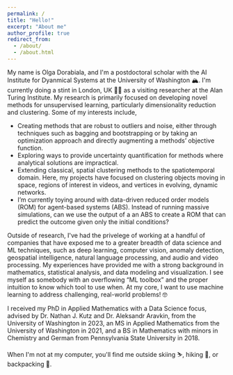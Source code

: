 ```yaml
---
permalink: /
title: "Hello!"
excerpt: "About me"
author_profile: true
redirect_from: 
  - /about/
  - /about.html
---
```


My name is Olga Dorabiala, and I'm a postdoctoral scholar with the AI Institute for Dyanmical Systems at the University of Washington 🏔. I'm currently doing a stint in London, UK 💂‍♀️ as a visiting researcher at the Alan Turing Institute. My research is primarily focused on developing novel methods for unsupervised learning, particularly dimensionality reduction and clustering. Some of my interests include, 

  * Creating methods that are robust to outliers and noise, either through techniques such as bagging and bootstrapping or by taking an optimization approach and directly augmenting a methods’ objective function. 
  * Exploring ways to provide uncertainty quantification for methods where analytical solutions are impractical.
  * Extending classical, spatial clustering methods to the spatiotemporal domain. Here, my projects have focused on clustering objects moving in space, regions of interest in videos, and vertices in evolving, dynamic networks.
  * I’m currently toying around with data-driven reduced order models (ROM) for agent-based systems (ABS). Instead of running massive simulations, can we use the output of a an ABS to create a ROM that can predict the outcome given only the initial conditions?

Outside of research, I've had the privelege of working at a handful of companies that have exposed me to a greater breadth of data science and ML techniques, such as deep learning, computer vision, anomaly detection, geospatial intelligence, natural language processing, and audio and video processing. My experiences have provided me with a strong background in mathematics, statistical analysis, and data modeling and visualization. I see myself as somebody with an overflowing “ML toolbox” and the proper intuition to know which tool to use when. At my core, I want to use machine learning to address challenging, real-world problems! 🤓

I received my PhD in Applied Mathematics with a Data Science focus, advised by Dr. Nathan J. Kutz and Dr. Aleksandr Aravkin, from the University of Washington in 2023, an MS in Applied Mathematics from the University of Washington in 2021, and a BS in Mathematics with minors in Chemistry and German from Pennsylvania State University in 2018.

When I'm not at my computer, you'll find me outside skiing ⛷, hiking 🥾, or backpacking 🎒.  
